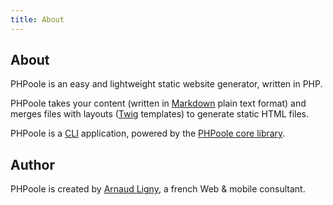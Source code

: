 ```yaml
---
title: About
---
```

## About

PHPoole is an easy and lightweight static website generator, written in PHP.

PHPoole takes your content (written in [Markdown](http://daringfireball.net/projects/markdown/) plain text format) and merges files with layouts ([Twig](http://twig.sensiolabs.org/) templates) to generate static HTML files.

PHPoole is a [CLI](https://en.wikipedia.org/wiki/Command-line_interface) application, powered by the [PHPoole core library](https://github.com/PHPoole/PHPoole-library).

## Author

PHPoole is created by [Arnaud Ligny](https://arnaudligny.fr), a french Web & mobile consultant.

